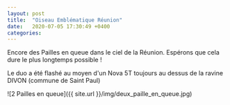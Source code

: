 ```yaml
---
layout: post
title:  "Oiseau Emblématique Réunion"
date:   2020-07-05 17:30:49 +0400
categories: 
---
```


Encore des Pailles en queue dans le ciel de la Réunion. Espérons que cela dure le plus longtemps possible !

Le duo a été flashé au moyen d'un Nova 5T toujours au dessus de la ravine DIVON (commune de Saint Paul)


![2 Pailles en queue]({{ site.url }}/img/deux_paille_en_queue.jpg)
